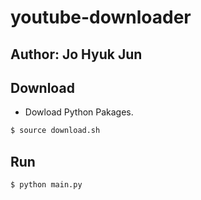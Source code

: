 # youtube-downloader
## Author: Jo Hyuk Jun


## Download
- Dowload Python Pakages.
```bash
$ source download.sh
```

## Run
```bash
$ python main.py
```